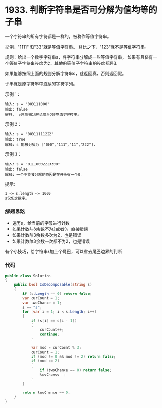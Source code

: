 # 1933. 判断字符串是否可分解为值均等的子串
一个字符串的所有字符都是一样的，被称作等值字符串。

举例，"1111" 和"33"就是等值字符串。
相比之下，"123"就不是等值字符串。

规则：给出一个数字字符串s，将字符串分解成一些等值字符串，
如果有且仅有一个等值子字符串长度为2，其他的等值子字符串的长度都是3.

如果能够按照上面的规则分解字符串s，就返回真，否则返回假。

子串就是原字符串中连续的字符序列。

示例 1：
```
输入: s = "000111000"
输出: false
解释:  s只能被分解长度为3的等值子字符串。
```
示例 2：
```
输入: s = "00011111222"
输出: true
解释: s 能被分解为 ["000","111","11","222"].
```
示例 3：
```
输入: s = "01110002223300"
输出: false
解释: 一个不能被分解的原因是在开头有一个0.
```

提示:
```
1 <= s.length <= 1000
s仅包含数字。
```

### 解题思路
+ 遍历s，给当前的字母进行计数
+ 如果计数除3余数不为2或者0，直接错误
+ 如果计数除3余数多次为2，也是错误
+ 如果计数除3余数一次都不为2，也是错误

有个小技巧，给字符串s加上个尾巴，可以省去尾巴边界的判断

### 代码

```csharp
public class Solution
{
    public bool IsDecomposable(string s)
    {
        if (s.Length == 0) return false;
        var curCount = 1;
        var twoChance = 1;
        s += "s";
        for (var i = 1; i < s.Length; i++)
        {
            if (s[i] == s[i - 1])
            {
                curCount++;
                continue;
            }

            var mod = curCount % 3;
            curCount = 1;
            if (mod != 0 && mod != 2) return false;
            if (mod == 2)
            {
                if (twoChance == 0) return false;
                twoChance--;
            }
        }

        return twoChance == 0;
    }
}
```
